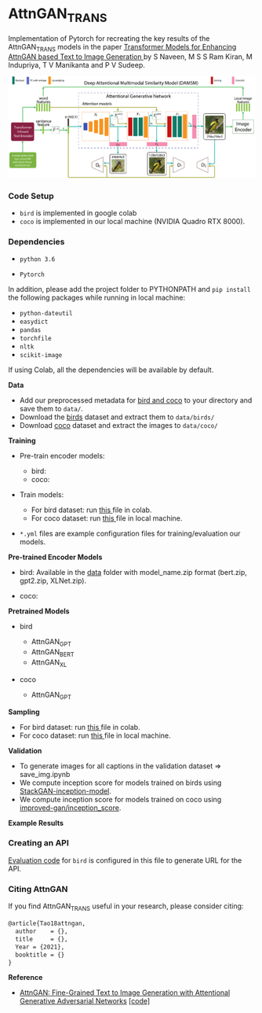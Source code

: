 <h1> AttnGAN<sub>TRANS</sub> </h1>

Implementation of Pytorch for recreating the key results of the AttnGAN<sub>TRANS</SUB> models in the paper <a href=""> Transformer Models for Enhancing AttnGAN based Text to Image Generation </a> by S Naveen, M S S Ram Kiran, M Indupriya, T V Manikanta and P V Sudeep.<br>

<img src="./imgs/Architecture.png" width="950px">

### Code Setup

- `bird` is implemented in google colab
- `coco` is implemented in our local machine (NVIDIA Quadro RTX 8000). 

### Dependencies

- `python 3.6`

- `Pytorch`

In addition, please add the project folder to PYTHONPATH and `pip install` the following packages while running in local machine:
- `python-dateutil`
- `easydict`
- `pandas`
- `torchfile`
- `nltk`
- `scikit-image`    
    
If using Colab, all the dependencies will be available by default.

**Data**

- Add our preprocessed metadata for <a href="https://drive.google.com/drive/folders/1AgN04EmAJTfxQJytlwodogE04-xWfQyi?usp=sharing">bird and coco</a> to your directory and save them to `data/`.
- Download the [birds](http://www.vision.caltech.edu/visipedia/CUB-200-2011.html) dataset and extract them to `data/birds/`
- Download [coco](http://cocodataset.org/#download) dataset and extract the images to `data/coco/`


**Training**

- Pre-train encoder models:
  - bird:  
  - coco:

- Train models:
  - For bird dataset: run <a href=""> this </a> file in colab.
  - For coco dataset: run <a href=""> this </a> file in local machine.

- `*.yml` files are example configuration files for training/evaluation our models.
<!----
    Remove if this point not necessary.(Source: stackgan)
    If you want to try your own datasets, [here](https://github.com/soumith/ganhacks) are some good tips about how to train GAN. Also, we encourage to try different hyper-parameters and architectures, especially for more complex datasets. 
---->

**Pre-trained Encoder Models**

- bird: Available in the <a href="https://drive.google.com/drive/folders/1AgN04EmAJTfxQJytlwodogE04-xWfQyi?usp=sharing">data</a> folder with
       model_name.zip format (bert.zip, gpt2.zip, XLNet.zip).
       
- coco: 


**Pretrained Models**

- bird
    - AttnGAN<sub>GPT</sub>
    - AttnGAN<sub>BERT</sub>
    - AttnGAN<sub>XL</sub>

- coco
    - AttnGAN<sub>GPT</sub>


**Sampling**
- For bird dataset: run <a href=""> this </a> file in colab.
- For coco dataset: run <a href=""> this </a> file in local machine.

**Validation**
- To generate images for all captions in the validation dataset => save_img.ipynb
- We compute inception score for models trained on birds using [StackGAN-inception-model](https://github.com/hanzhanggit/StackGAN-inception-model).
- We compute inception score for models trained on coco using [improved-gan/inception_score](https://github.com/openai/improved-gan/tree/master/inception_score).

**Example Results**


### Creating an API
[Evaluation code](eval) for `bird` is configured in this file to generate URL for the API. 


### Citing AttnGAN
If you find AttnGAN<sub>TRANS</sub> useful in your research, please consider citing:

```
@article{Tao18attngan,
  author    = {},
  title     = {},
  Year = {2021},
  booktitle = {}
}
```

**Reference**
- [AttnGAN: Fine-Grained Text to Image Generation with Attentional Generative Adversarial Networks](https://arxiv.org/abs/1711.10485) [[code]](https://github.com/taoxugit/AttnGAN#dependencies)

    
      

